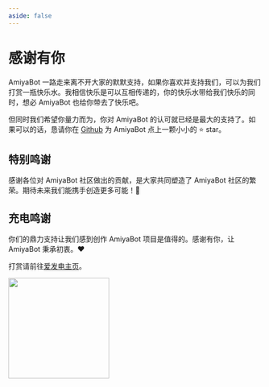 ```yaml
---
aside: false
---
```


<script setup>
import specialThanks from './components/specialThanks.vue';
import chargeThanks from './components/chargeThanks.vue';
import mirrorChyan from './components/mirrorChyan.vue';
</script>

<mirror-chyan />

# 感谢有你

AmiyaBot 一路走来离不开大家的默默支持，如果你喜欢并支持我们，可以为我们打赏一瓶快乐水。我相信快乐是可以互相传递的，你的快乐水带给我们快乐的同时，想必
AmiyaBot 也给你带去了快乐吧。

但同时我们希望你量力而为，你对 AmiyaBot
的认可就已经是最大的支持了。如果可以的话，恳请你在 [Github](https://github.com/AmiyaBot/Amiya-Bot) 为 AmiyaBot 点上一颗小小的️
⭐ star。

## 特别鸣谢

感谢各位对 AmiyaBot 社区做出的贡献，是大家共同塑造了 AmiyaBot 社区的繁荣。期待未来我们能携手创造更多可能！🌹

<specialThanks/>

## 充电鸣谢

你们的鼎力支持让我们感到创作 AmiyaBot 项目是值得的。感谢有你，让 AmiyaBot 秉承初衷。❤️

<chargeThanks :min="0" :displayUserName="true"/>

打赏请前往[爱发电主页](https://afdian.com/a/amiyabot)。

<a href="https://afdian.com/a/amiyabot" target="_blank">
    <img width="200"
         src="https://pic1.afdiancdn.com/static/img/welcome/button-sponsorme.png"
         alt="">
</a>
